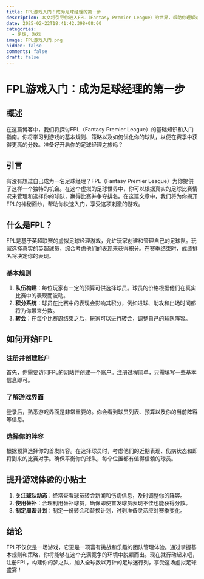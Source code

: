 ```yaml
---
title: FPL游戏入门：成为足球经理的第一步
description: 本文将引导你进入FPL（Fantasy Premier League）的世界，帮助你理解这款独特的足球经理游戏，掌握基本规则和策略，让你在新赛季中脱颖而出。
date: 2025-02-22T18:41:42.398+08:00
categories:
  - 足球, 游戏
image: FPL游戏入门.png
hidden: false
comments: false
draft: false
---
```


# FPL游戏入门：成为足球经理的第一步

## 概述
在这篇博客中，我们将探讨FPL（Fantasy Premier League）的基础知识和入门指南。你将学习到游戏的基本规则、策略以及如何优化你的球队，以便在赛季中获得更高的分数。准备好开启你的足球经理之旅吗？

## 引言
有没有想过自己成为一名足球经理？FPL（Fantasy Premier League）为你提供了这样一个独特的机会。在这个虚拟的足球世界中，你可以根据真实的足球比赛情况来管理和选择你的球队，赢得比赛并争夺排名。在这篇文章中，我们将为你揭开FPL的神秘面纱，帮助你快速入门，享受这项刺激的游戏。

## 什么是FPL？
FPL是基于英超联赛的虚拟足球经理游戏，允许玩家创建和管理自己的足球队。玩家选择真实的英超球员，综合考虑他们的表现来获得积分。在赛季结束时，成绩排名将决定你的表现。

### 基本规则
1. **队伍构建**：每位玩家有一定的预算可供选择球员。球员的价格根据他们在真实比赛中的表现而波动。
2. **积分系统**：球员在比赛中的表现会影响其积分，例如进球、助攻和出场时间都将为你带来分数。
3. **转会**：在每个比赛周结束之后，玩家可以进行转会，调整自己的球队阵容。

## 如何开始FPL
### 注册并创建账户
首先，你需要访问FPL的网站并创建一个账户。注册过程简单，只需填写一些基本信息即可。

### 了解游戏界面
登录后，熟悉游戏界面是非常重要的。你会看到球员列表、预算以及你的当前阵容等信息。

### 选择你的阵容
根据预算选择你的首发阵容。在选择球员时，考虑他们的近期表现、伤病状态和即将到来的比赛对手。确保平衡你的球队，每个位置都有值得信赖的球员。

## 提升游戏体验的小贴士
1. **关注球队动态**：经常查看球员转会新闻和伤病信息，及时调整你的阵容。
2. **使用替补**：合理利用替补球员，确保即使首发球员表现不佳也能获得分数。
3. **制定周密计划**：制定一份转会和替换计划，时刻准备灵活应对赛季变化。

## 结论
FPL不仅仅是一场游戏，它更是一项富有挑战和乐趣的团队管理体验。通过掌握基本规则和策略，你将能够在这个充满竞争的环境中脱颖而出。现在就行动起来吧，注册FPL，构建你的梦之队，加入全球数以万计的足球迷行列，享受这场虚拟足球盛宴！